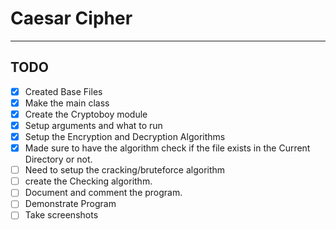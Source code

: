 # Caesar Cipher
___

## TODO
- [x] Created Base Files
- [x] Make the main class
- [x] Create the Cryptoboy module
- [x] Setup arguments and what to run
- [x] Setup the Encryption and Decryption Algorithms
- [x] Made sure to have the algorithm check if the file exists in the Current Directory or not.
- [ ] Need to setup the cracking/bruteforce algorithm
- [ ] create the Checking algorithm.
- [ ] Document and comment the program.
- [ ] Demonstrate Program
- [ ] Take screenshots
